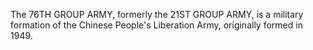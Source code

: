 The 76TH GROUP ARMY, formerly the 21ST GROUP ARMY, is a military formation of the Chinese People's Liberation Army, originally formed in 1949.
